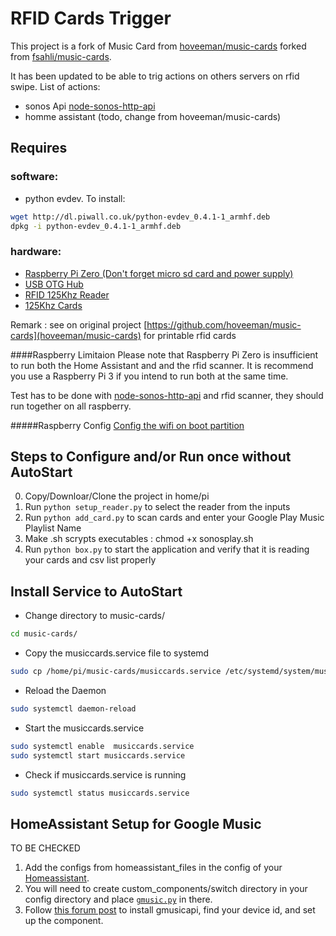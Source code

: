 # RFID Cards Trigger

This project is a fork of Music Card from [hoveeman/music-cards](https://github.com/hoveeman/music-cards) forked from [fsahli/music-cards](https://github.com/fsahli/music-cards).

It has been updated to be able to trig actions on others servers on rfid swipe. 
List of actions:
- sonos Api [node-sonos-http-api](https://github.com/jishi/node-sonos-http-api)
- homme assistant (todo, change from hoveeman/music-cards)


## Requires
### software:
- python evdev. To install:
```bash
wget http://dl.piwall.co.uk/python-evdev_0.4.1-1_armhf.deb
dpkg -i python-evdev_0.4.1-1_armhf.deb
```

### hardware:
- [Raspberry Pi Zero (Don't forget micro sd card and power supply)](http://www.microcenter.com/product/486575/Zero_W)
- [USB OTG Hub](https://www.amazon.com/gp/product/B01HYJLZH6/ref=oh_aui_detailpage_o08_s00?ie=UTF8&psc=1)
- [RFID 125Khz Reader](https://www.amazon.com/gp/product/B018C8C162/ref=oh_aui_detailpage_o03_s01?ie=UTF8&psc=1)
- [125Khz Cards](https://www.amazon.com/gp/product/B01MQY5Y7U/ref=ox_sc_act_title_1?smid=A1GYMVIZIMSYWM&psc=1)

Remark : see on original project [https://github.com/hoveeman/music-cards](hoveeman/music-cards) for printable rfid cards

####Raspberry Limitaion
Please note that Raspberry Pi Zero is insufficient to run both the Home Assistant and and the rfid scanner. 
It is recommend you use a Raspberry Pi 3 if you intend to run both at the same time.

Test has to be done with [node-sonos-http-api](https://github.com/jishi/node-sonos-http-api) and rfid scanner, they should run together on all raspberry.

#####Raspberry Config
[Config the wifi on boot partition](https://www.raspberrypi-spy.co.uk/2017/04/manually-setting-up-pi-wifi-using-wpa_supplicant-conf/)

## Steps to Configure and/or Run once without AutoStart
0. Copy/Downloar/Clone the project in home/pi
1. Run `python setup_reader.py` to select the reader from the inputs
2. Run `python add_card.py` to scan cards and enter your Google Play Music Playlist Name
3. Make .sh scrypts executables : chmod +x sonosplay.sh
4. Run `python box.py` to start the application and verify that it is reading your cards and csv list properly

## Install Service to AutoStart

- Change directory to music-cards/
```bash
cd music-cards/
```
- Copy the musiccards.service file to systemd
```bash
sudo cp /home/pi/music-cards/musiccards.service /etc/systemd/system/musiccards.service
```
- Reload the Daemon
```bash
sudo systemctl daemon-reload
```
- Start the musiccards.service
```bash
sudo systemctl enable  musiccards.service
sudo systemctl start musiccards.service
```
- Check if musiccards.service is running 
```bash
sudo systemctl status musiccards.service
```

## HomeAssistant Setup for Google Music
TO BE CHECKED
1. Add the configs from homeassistant_files in the config of your [Homeassistant](https://www.home-assistant.io/).
2. You will need to create custom_components/switch directory in your config directory and place [`gmusic.py`](https://github.com/mf-social/Home-Assistant/blob/master/custom_components/switch/gmusic.py) in there.
3. Follow [this forum post](https://community.home-assistant.io/t/google-music-in-ha/10976) to install gmusicapi, find your device id, and set up the component.


